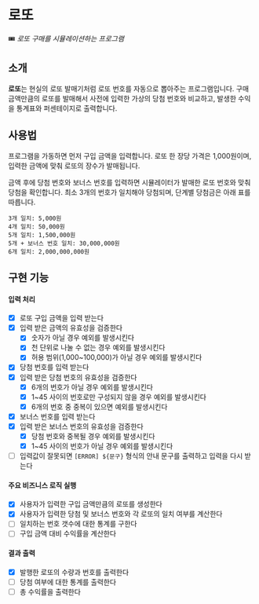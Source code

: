 # 로또

🎟 *로또 구매를 시뮬레이션하는 프로그램*

## 소개

**로또**는 현실의 로또 발매기처럼 로또 번호를 자동으로 뽑아주는 프로그램입니다. 구매 금액만큼의 로또를 발매해서 사전에 입력한 가상의 당첨 번호와 비교하고, 발생한 수익을 통계표와 퍼센테이지로 출력합니다.

## 사용법

프로그램을 가동하면 먼저 구입 금액을 입력합니다. 로또 한 장당 가격은 1,000원이며, 입력한 금액에 맞춰 로또의 장수가 발매됩니다.

금액 후에 당첨 번호와 보너스 번호를 입력하면 시뮬레이터가 발매한 로또 번호와 맞춰 당첨을 확인합니다. 최소 3개의 번호가 일치해야 당첨되며, 단계별 당첨금은 아래 표를 따릅니다. 

```
3개 일치: 5,000원
4개 일치: 50,000원
5개 일치: 1,500,000원
5개 + 보너스 번호 일치: 30,000,000원
6개 일치: 2,000,000,000원
```

## 구현 기능

#### 입력 처리
- [x] 로또 구입 금액을 입력 받는다
- [x] 입력 받은 금액의 유효성을 검증한다
  - [x] 숫자가 아닐 경우 예외를 발생시킨다
  - [x] 천 단위로 나눌 수 없는 경우 예외를 발생시킨다
  - [x] 허용 범위(1,000~100,000)가 아닐 경우 예외를 발생시킨다
- [x] 당첨 번호를 입력 받는다
- [x] 입력 받은 당첨 번호의 유효성을 검증한다
  - [x] 6개의 번호가 아닐 경우 예외를 발생시킨다
  - [x] 1~45 사이의 번호로만 구성되지 않을 경우 예외를 발생시킨다
  - [x] 6개의 번호 중 중복이 있으면 예외를 발생시킨다
- [x] 보너스 번호를 입력 받는다
- [x] 입력 받은 보너스 번호의 유효성을 검증한다
  - [x] 당첨 번호와 중복될 경우 예외를 발생시킨다
  - [x] 1~45 사이의 번호가 아닐 경우 예외를 발생시킨다
- [ ] 입력값이 잘못되면 `[ERROR] ${문구}` 형식의 안내 문구를 출력하고 입력을 다시 받는다

#### 주요 비즈니스 로직 실행
- [x] 사용자가 입력한 구입 금액만큼의 로또를 생성한다
- [x] 사용자가 입력한 당첨 및 보너스 번호와 각 로또의 일치 여부를 계산한다
- [ ] 일치하는 번호 갯수에 대한 통계를 구한다
- [ ] 구입 금액 대비 수익률을 계산한다

#### 결과 출력
- [x] 발행한 로또의 수량과 번호를 출력한다
- [ ] 당첨 여부에 대한 통계를 출력한다
- [ ] 총 수익률을 출력한다